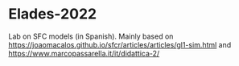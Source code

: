 # Elades-2022

Lab on SFC models (in Spanish). Mainly based on https://joaomacalos.github.io/sfcr/articles/articles/gl1-sim.html and https://www.marcopassarella.it/it/didattica-2/
